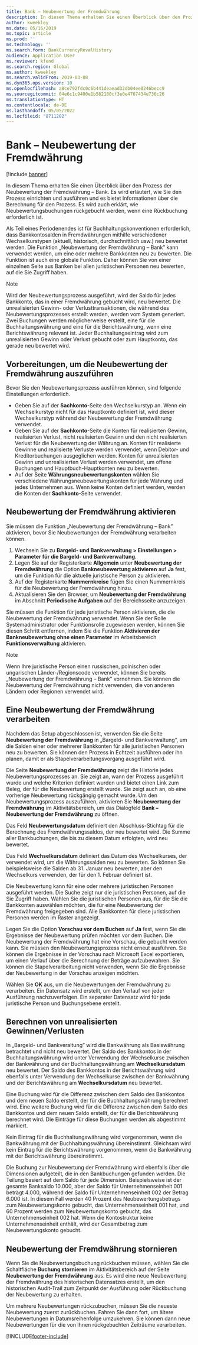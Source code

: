 ```yaml
---
title: Bank – Neubewertung der Fremdwährung
description: In diesem Thema erhalten Sie einen Überblick über den Prozess der Neubewertung der Fremdwährung – Bank. Es umfasst Informationen zum Setup, dem Ausführen des Prozesses, der Berechnung für den Prozess und von Rückbuchungen von Neubewertungsbuchungen.
author: kweekley
ms.date: 05/16/2019
ms.topic: article
ms.prod: ''
ms.technology: ''
ms.search.form: BankCurrencyRevalHistory
audience: Application User
ms.reviewer: kfend
ms.search.region: Global
ms.author: kweekley
ms.search.validFrom: 2019-03-08
ms.dyn365.ops.version: 10
ms.openlocfilehash: a8ce792fdc0c6b441deaead32db04ee0246becc9
ms.sourcegitcommit: 04e6c1c9400e1b582180cf3e0e4767434e736c26
ms.translationtype: HT
ms.contentlocale: de-DE
ms.lasthandoff: 05/05/2022
ms.locfileid: "8711202"
---
```

# <a name="bank-foreign-currency-revaluation"></a>Bank – Neubewertung der Fremdwährung

[!include [banner](../includes/banner.md)]


In diesem Thema erhalten Sie einen Überblick über den Prozess der Neubewertung der Fremdwährung – Bank. Es wird erläutert, wie Sie den Prozess einrichten und ausführen und es bietet Informationen über die Berechnung für den Prozess. Es wird auch erklärt, wie Neubewertungsbuchungen rückgebucht werden, wenn eine Rückbuchung erforderlich ist.

Als Teil eines Periodenendes ist für Buchhaltungskonventionen erforderlich, dass Bankkontosalden in Fremdwährungen mithilfe verschiedener Wechselkurstypen (aktuell, historisch, durchschnittlich usw.) neu bewertet werden. Die Funktion „Neubewertung der Fremdwährung – Bank” kann verwendet werden, um eine oder mehrere Bankkonten neu zu bewerten. Die Funktion ist auch eine globale Funktion. Daher können Sie von einer einzelnen Seite aus Banken bei allen juristischen Personen neu bewerten, auf die Sie Zugriff haben.

> [!NOTE]
> Wird der Neubewertungsprozess ausgeführt, wird der Saldo für jedes Bankkonto, das in einer Fremdwährung gebucht wird, neu bewertet. Die unrealisierten Gewinn- oder Verlusttransaktionen, die während des Neubewertungsprozesses erstellt werden, werden vom System generiert. Zwei Buchungen werden möglicherweise erstellt, eine für die Buchhaltungswährung und eine für die Berichtswährung, wenn eine Berichtswährung relevant ist. Jeder Buchhaltungseintrag wird zum unrealisierten Gewinn oder Verlust gebucht oder zum Hauptkonto, das gerade neu bewertet wird.

## <a name="prepare-to-run-foreign-currency-revaluation"></a>Vorbereitungen, um die Neubewertung der Fremdwährung auszuführen

Bevor Sie den Neubewertungsprozess ausführen können, sind folgende Einstellungen erforderlich.

- Geben Sie auf der **Sachkonto**-Seite den Wechselkurstyp an. Wenn ein Wechselkurstyp nicht für das Hauptkonto definiert ist, wird dieser Wechselkurstyp während der Neubewertung der Fremdwährung verwendet.
- Geben Sie auf der **Sachkonto**-Seite die Konten für realisierten Gewinn, realisierten Verlust, nicht realisierten Gewinn und den nicht realisierten Verlust für die Neubewertung der Währung an. Konten für realisierte Gewinne und realisierte Verluste werden verwendet, wenn Debitor- und Kreditorbuchungen ausgeglichen werden. Konten für unrealisierten Gewinn und unrealisierten Verlust werden verwendet, um offene Buchungen und Hauptbuch-Hauptkonten neu zu bewerten.
- Auf der Seite **Währungsneubewertungskonten** wählen Sie verschiedene Währungsneubewertungskonten für jede Währung und jedes Unternehmen aus. Wenn keine Konten definiert werden, werden die Konten der **Sachkonto**-Seite verwendet.

## <a name="enable-foreign-currency-revaluation"></a>Neubewertung der Fremdwährung aktivieren

Sie müssen die Funktion „Neubewertung der Fremdwährung – Bank” aktivieren, bevor Sie Neubewertungen der Fremdwährung verarbeiten können.

1. Wechseln Sie zu **Bargeld- und Bankverwaltung \> Einstellungen \> Parameter für die Bargeld- und Bankverwaltung**.
2. Legen Sie auf der Registerkarte **Allgemein** unter **Neubewertung der Fremdwährung** die Option **Bankneubewertung aktivieren** auf **Ja** fest, um die Funktion für die aktuelle juristische Person zu aktivieren. 
3. Auf der Registerkarte **Nummernkreise** fügen Sie einen Nummernkreis für die Neubewertung der Fremdwährung hinzu.
4. Aktualisieren Sie den Browser, um **Neubewertung der Fremdwährung** im Abschnitt **Periodische Aufgaben** auf der Bereichsseite anzuzeigen.

Sie müssen die Funktion für jede juristische Person aktivieren, die die Neubewertung der Fremdwährung verwendet. Wenn Sie der Rolle Systemadministrator oder Funktionsrolle zugewiesen werden, können Sie diesen Schritt entfernen, indem Sie die Funktion **Aktivieren der Bankneubewertung ohne einen Parameter** im Arbeitsbereich **Funktionsverwaltung** aktivieren.

> [!NOTE]
> Wenn Ihre juristische Person einen russischen, polnischen oder ungarischen Länder-/Regionscode verwendet, können Sie bereits „Neubewertung der Fremdwährung – Bank” vornehmen. Sie können die Neubewertung der Fremdwährung nicht verwenden, die von anderen Ländern oder Regionen verwendet wird.

## <a name="process-foreign-currency-revaluation"></a>Eine Neubewertung der Fremdwährung verarbeiten

Nachdem das Setup abgeschlossen ist, verwenden Sie die Seite **Neubewertung der Fremdwährung** in „Bargeld- und Bankverwaltung”, um die Salden einer oder mehrerer Bankkonten für alle juristischen Personen neu zu bewerten. Sie können den Prozess in Echtzeit ausführen oder ihn planen, damit er als Stapelverarbeitungsvorgang ausgeführt wird.

Die Seite **Neubewertung der Fremdwährung** zeigt die Historie jedes Neubewertungsprozesses an. Sie zeigt an, wann der Prozess ausgeführt wurde und welche Kriterien definiert wurden und bietet einen Link zum Beleg, der für die Neubewertung erstellt wurde. Sie zeigt auch an, ob eine vorherige Neubewertung rückgängig gemacht wurde. Um den Neubewertungsprozess auszuführen, aktivieren Sie **Neubewertung der Fremdwährung** im Aktivitätsbereich, um das Dialogfeld **Bank – Neubewertung der Fremdwährung** zu öffnen.

Das Feld **Neubewertungsdatum** definiert den Abschluss-Stichtag für die Berechnung des Fremdwährungssaldos, der neu bewertet wird. Die Summe aller Bankbuchungen, die bis zu diesem Datum erfolgten, wird neu bewertet.

Das Feld **Wechselkursdatum** definiert das Datum des Wechselkurses, der verwendet wird, um die Währungssalden neu zu bewerten. So können Sie beispielsweise die Salden ab 31. Januar neu bewerten, aber den Wechselkurs verwenden, der für den 1. Februar definiert ist.

Die Neubewertung kann für eine oder mehrere juristischen Personen ausgeführt werden. Die Suche zeigt nur die juristischen Personen, auf die Sie Zugriff haben. Wählen Sie die juristischen Personen aus, für die Sie die Bankkonten auswählen möchten, die für eine Neubewertung der Fremdwährung freigegeben sind. Alle Bankkonten für diese juristischen Personen werden im Raster angezeigt.

Legen Sie die Option **Vorschau vor dem Buchen** auf **Ja** fest, wenn Sie die Ergebnisse der Neubewertung prüfen möchten vor dem Buchen. Die Neubewertung der Fremdwährung hat eine Vorschau, die gebucht werden kann. Sie müssen den Neubewertungsprozess nicht erneut ausführen. Sie können die Ergebnisse in der Vorschau nach Microsoft Excel exportieren, um einen Verlauf über die Berechnung der Beträge aufzubewahren. Sie können die Stapelverarbeitung nicht verwenden, wenn Sie die Ergebnisse der Neubewertung in der Vorschau anzeigen möchten.

Wählen Sie **OK** aus, um die Neubewertungen der Fremdwährung zu verarbeiten. Ein Datensatz wird erstellt, um den Verlauf von jeder Ausführung nachzuverfolgen. Ein separater Datensatz wird für jede juristische Person und Buchungsebene erstellt.

## <a name="calculate-unrealized-gainloss"></a>Berechnen von unrealisierten Gewinnen/Verlusten

In „Bargeld- und Bankveraltung” wird die Bankwährung als Basiswährung betrachtet und nicht neu bewertet. Der Saldo des Bankkontos in der Buchhaltungswährung wird unter Verwendung der Wechselkurse zwischen der Bankwährung und der Buchhaltungswährung am **Wechselkursdatum** neu bewertet. Der Saldo des Bankkontos in der Berichtswährung wird ebenfalls unter Verwendung der Wechselkurse zwischen der Bankwährung und der Berichtswährung am **Wechselkursdatum** neu bewertet.

Eine Buchung wird für die Differenz zwischen dem Saldo des Bankkontos und dem neuen Saldo erstellt, der für die Buchhaltungswährung berechnet wird. Eine weitere Buchung wird für die Differenz zwischen dem Saldo des Bankkontos und dem neuen Saldo erstellt, der für die Berichtswährung berechnet wird. Die Einträge für diese Buchungen werden als abgestimmt markiert. 

Kein Eintrag für die Buchhaltungswährung wird vorgenommen, wenn die Bankwährung mit der Buchhaltungswährung übereinstimmt. Gleichsam wird kein Eintrag für die Berichtswährung vorgenommen, wenn die Bankwährung mit der Berichtswährung übereinstimmt.

Die Buchung zur Neubewertung der Fremdwährung wird ebenfalls über die Dimensionen aufgeteilt, die in den Bankbuchungen gefunden werden. Die Teilung basiert auf dem Saldo für jede Dimension. Beispielsweise ist der gesamte Banksaldo 10.000, aber der Saldo für Unternehmenseinheit 001 beträgt 4.000, während der Saldo für Unternehmenseinheit 002 der Betrag 6.000 ist. In diesem Fall werden 40 Prozent des Neubewertungsbetrags zum Neubewertungskonto gebucht, das Unternehmenseinheit 001 hat, und 60 Prozent werden zum Neubewertungskonto gebucht, das Unternehmenseinheit 002 hat. Wenn die Kontostruktur keine Unternehmenseinheit enthält, wird der Gesamtbetrag zum Neubewertungskonto gebucht.

## <a name="reverse-foreign-currency-revaluation"></a>Neubewertung der Fremdwährung stornieren

Wenn Sie die Neubewertungsbuchung rückbuchen müssen, wählen Sie die Schaltfläche **Buchung stornieren** im Aktivitätsbereich auf der Seite **Neubewertung der Fremdwährung** aus. Es wird eine neue Neubewertung der Fremdwährung des historischen Datensatzes erstellt, um den historischen Audit-Trail zum Zeitpunkt der Ausführung oder Rückbuchung der Neubewertung zu erhalten.

Um mehrere Neubewertungen rückzubuchen, müssen Sie die neueste Neubewertung zuerst zurückbuchen. Fahren Sie dann fort, um ältere Neubewertungen in Datumsreihenfolge umzukehren. Sie können dann neue Neubewertungen für die von Ihnen rückgebuchten Zeiträume verarbeiten.


[!INCLUDE[footer-include](../../includes/footer-banner.md)]
